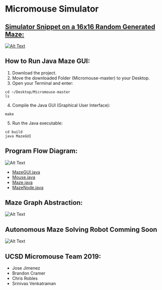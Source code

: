 # Micromouse Simulator
<!---
## Maze Generation In Progress Snippet:
![Alt Text](https://github.com/jimenezjose/Micromouse_Simulator/blob/master/images/MazeGUI_InProgress.gif)
--->
## [Simulator Snippet on a 16x16 Random Generated Maze:](https://youtu.be/-W2w2-MaSOE)
[![Alt Text](https://github.com/jimenezjose/Micromouse_Simulator/blob/master/images/MazeGUI_Final.gif)](https://youtu.be/-W2w2-MaSOE)

<!---
## Pointers with Git:

1) When making changes, create and switch to new branch with name relating to the change 
```
git checkout -b <branch_name> 
```
2) Finish your changes, and add and commit the file.
3) Then git push the new branch to github 
```
git push -u origin <branch_name>
```
4) Then review the new branch, submit a pull request and compare new branch with master, and approve it if no conflicts.
5) Then other members can git pull the changes.
 
This way a working model will be preserved in master.
--->

## How to Run Java Maze GUI:
    
1.  Download the project.
2.  Move the downloaded Folder (Micromouse-master) to your Desktop.
3.  Open your Terminal and enter:
```
cd ~/Desktop/Micromouse-master
ls
```
4. Compile the Java GUI (Graphical User Interface):
```
make
```
5. Run the Java executable: 
```
cd build
java MazeGUI 
```

<!---
## Getting started with the [STM32](https://github.com/jimenezjose/STM32)

[Documentation to get Started](https://github.com/jimenezjose/STM32)
--->
## Program Flow Diagram:
![Alt Text](https://github.com/jimenezjose/Micromouse_Simulator/blob/master/images/Micromouse_Simulator_Program_Flow_Diagram_.png)

- [MazeGUI.java](https://github.com/jimenezjose/Micromouse_Simulator/blob/master/src/MazeGUI.java)
- [Mouse.java](https://github.com/jimenezjose/Micromouse_Simulator/blob/master/src/Mouse.java)
- [Maze.java](https://github.com/jimenezjose/Micromouse_Simulator/blob/master/src/Maze.java)
- [MazeNode.java](https://github.com/jimenezjose/Micromouse_Simulator/blob/master/src/MazeNode.java)

## Maze Graph Abstraction:
![Alt Text](https://github.com/jimenezjose/Micromouse_Simulator/blob/master/images/maze-graph.png)

## Autonomous Maze Solving Robot Comming Soon
![Alt Text](https://github.com/jimenezjose/Micromouse_Simulator/blob/master/images/AllLayersVisible.PNG)

## UCSD Micromouse Team 2019:
 * Jose Jimenez
 * Brandon Cramer
 * Chris Robles
 * Srinivas Venkatraman
